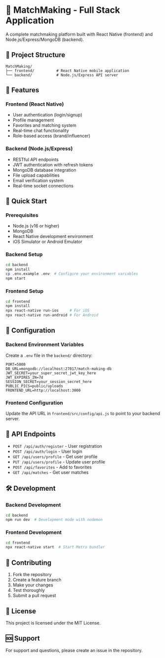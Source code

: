 # 🚀 MatchMaking - Full Stack Application

A complete matchmaking platform built with React Native (frontend) and Node.js/Express/MongoDB (backend).

## 📁 Project Structure

```
MatchMaking/
├── frontend/          # React Native mobile application
└── backend/           # Node.js/Express API server
```

## 🎯 Features

### Frontend (React Native)
- User authentication (login/signup)
- Profile management
- Favorites and matching system
- Real-time chat functionality
- Role-based access (brand/influencer)

### Backend (Node.js/Express)
- RESTful API endpoints
- JWT authentication with refresh tokens
- MongoDB database integration
- File upload capabilities
- Email verification system
- Real-time socket connections

## 🚀 Quick Start

### Prerequisites
- Node.js (v16 or higher)
- MongoDB
- React Native development environment
- iOS Simulator or Android Emulator

### Backend Setup
```bash
cd backend
npm install
cp .env.example .env  # Configure your environment variables
npm start
```

### Frontend Setup
```bash
cd frontend
npm install
npx react-native run-ios     # For iOS
npx react-native run-android # For Android
```

## 🔧 Configuration

### Backend Environment Variables
Create a `.env` file in the `backend/` directory:
```env
PORT=5000
DB_URL=mongodb://localhost:27017/match-making-db
JWT_SECRET=your_super_secret_jwt_key_here
JWT_EXPIRES_IN=7d
SESSION_SECRET=your_session_secret_here
PUBLIC_PICS=public/uploads
FRONTEND_URL=http://localhost:3000
```

### Frontend Configuration
Update the API URL in `frontend/src/config/api.js` to point to your backend server.

## 📱 API Endpoints

- `POST /api/auth/register` - User registration
- `POST /api/auth/login` - User login
- `GET /api/users/profile` - Get user profile
- `PUT /api/users/profile` - Update user profile
- `POST /api/favorites` - Add to favorites
- `GET /api/matches` - Get user matches

## 🛠️ Development

### Backend Development
```bash
cd backend
npm run dev  # Development mode with nodemon
```

### Frontend Development
```bash
cd frontend
npx react-native start  # Start Metro bundler
```

## 🤝 Contributing

1. Fork the repository
2. Create a feature branch
3. Make your changes
4. Test thoroughly
5. Submit a pull request

## 📄 License

This project is licensed under the MIT License.

## 🆘 Support

For support and questions, please create an issue in the repository.
